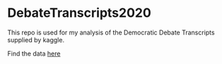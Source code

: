 # DebateTranscripts2020

This repo is used for my analysis of the Democratic Debate Transcripts supplied by kaggle.

Find the data [here](https://www.kaggle.com/brandenciranni/democratic-debate-transcripts-2020)

